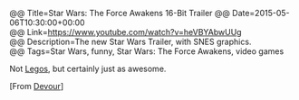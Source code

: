 @@ Title=Star Wars: The Force Awakens 16-Bit Trailer
@@ Date=2015-05-06T10:30:00+00:00  
@@ Link=https://www.youtube.com/watch?v=heVBYAbwUUg  
@@ Description=The new Star Wars Trailer, with SNES graphics.  
@@ Tags=Star Wars, funny, Star Wars: The Force Awakens, video games 

Not [Legos][theoveranalyzed], but certainly just as awesome.

[From [Devour][devour]]

[devour]: http://devour.com/video/16-bit-star-wars-the-force-awakens-trailer/
[theoveranalyzed]: /2015/4/18/lego-star-wars-the-force-awakens-trailer-2